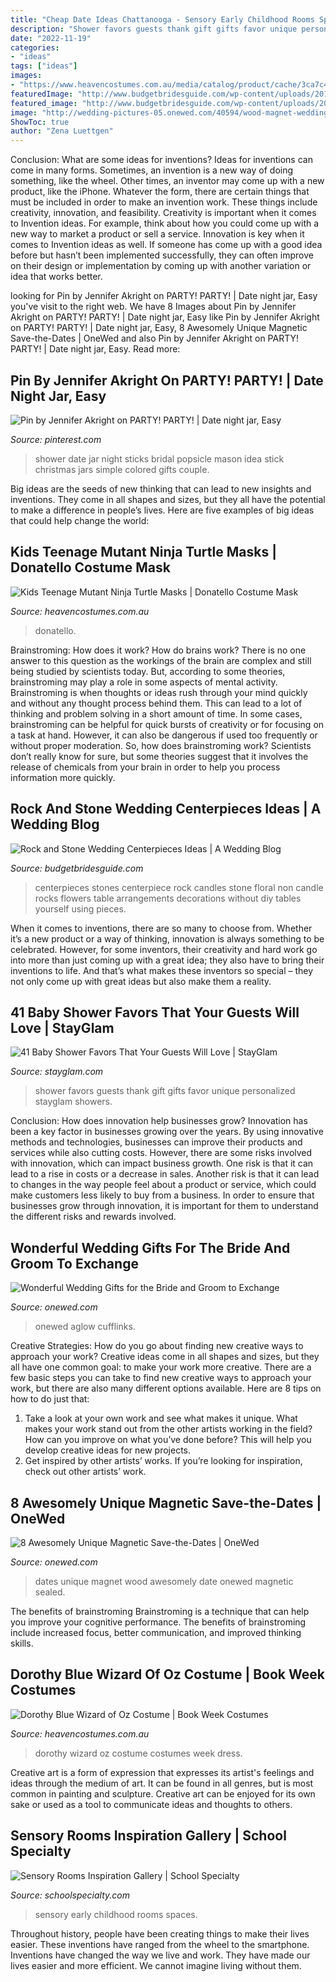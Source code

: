 ```yaml
---
title: "Cheap Date Ideas Chattanooga - Sensory Early Childhood Rooms Spaces"
description: "Shower favors guests thank gift gifts favor unique personalized stayglam showers"
date: "2022-11-19"
categories:
- "ideas"
tags: ["ideas"]
images:
- "https://www.heavencostumes.com.au/media/catalog/product/cache/3ca7c4de79fd9294a778cbfdebc9dde4/c/c/cc-00181-girls-dorothy-wizard-of-oz-blue-and-white-fancy-dress-costume-1500.jpg"
featuredImage: "http://www.budgetbridesguide.com/wp-content/uploads/2012/06/stones-candles-centerpiece.jpg"
featured_image: "http://www.budgetbridesguide.com/wp-content/uploads/2012/06/stones-candles-centerpiece.jpg"
image: "http://wedding-pictures-05.onewed.com/40594/wood-magnet-wedding-save-the-dates__full.jpg"
ShowToc: true
author: "Zena Luettgen"
---
```



Conclusion: What are some ideas for inventions?
Ideas for inventions can come in many forms. Sometimes, an invention is a new way of doing something, like the wheel. Other times, an inventor may come up with a new product, like the iPhone. Whatever the form, there are certain things that must be included in order to make an invention work. These things include creativity, innovation, and feasibility. 
Creativity is important when it comes to Invention ideas. For example, think about how you could come up with a new way to market a product or sell a service. Innovation is key when it comes to Invention ideas as well. If someone has come up with a good idea before but hasn’t been implemented successfully, they can often improve on their design or implementation by coming up with another variation or idea that works better.

	

		
looking for Pin by Jennifer Akright on PARTY! PARTY! | Date night jar, Easy you've visit to the right web. We have 8 Images about Pin by Jennifer Akright on PARTY! PARTY! | Date night jar, Easy like Pin by Jennifer Akright on PARTY! PARTY! | Date night jar, Easy, 8 Awesomely Unique Magnetic Save-the-Dates | OneWed and also Pin by Jennifer Akright on PARTY! PARTY! | Date night jar, Easy. Read more:
		
    
## Pin By Jennifer Akright On PARTY! PARTY! | Date Night Jar, Easy

<img loading=lazy src="https://i.pinimg.com/736x/b0/6e/82/b06e82fcc3764f6a450182d0db2fce5e--wedding-shower-activities-painted-sticks.jpg" onerror="this.onerror=null;this.src='https://tse4.mm.bing.net/th?id=OIP.GCBVys5rHrVseyyz4LTyZwHaJ3&amp;pid=15.1';" alt="Pin by Jennifer Akright on PARTY! PARTY! | Date night jar, Easy">

_Source: pinterest.com_

>shower date jar night sticks bridal popsicle mason idea stick christmas jars simple colored gifts couple. 

	

Big ideas are the seeds of new thinking that can lead to new insights and inventions. They come in all shapes and sizes, but they all have the potential to make a difference in people’s lives. Here are five examples of big ideas that could help change the world: 

    
## Kids Teenage Mutant Ninja Turtle Masks | Donatello Costume Mask

<img loading=lazy src="https://www.heavencostumes.com.au/media/catalog/product/cache/3ca7c4de79fd9294a778cbfdebc9dde4/k/-/k-rub-4975-donatello-boys-teenage-mutant-ninja-turtles-costume-mask-1200.jpg" onerror="this.onerror=null;this.src='https://tse4.mm.bing.net/th?id=OIP.Tbry-UKnwkW2gfJyzJarTwHaJ6&amp;pid=15.1';" alt="Kids Teenage Mutant Ninja Turtle Masks | Donatello Costume Mask">

_Source: heavencostumes.com.au_

>donatello. 

	

Brainstroming: How does it work?
How do brains work? There is no one answer to this question as the workings of the brain are complex and still being studied by scientists today. But, according to some theories, brainstroming may play a role in some aspects of mental activity. Brainstroming is when thoughts or ideas rush through your mind quickly and without any thought process behind them. This can lead to a lot of thinking and problem solving in a short amount of time. In some cases, brainstroming can be helpful for quick bursts of creativity or for focusing on a task at hand. However, it can also be dangerous if used too frequently or without proper moderation. So, how does brainstroming work? Scientists don’t really know for sure, but some theories suggest that it involves the release of chemicals from your brain in order to help you process information more quickly.

    
## Rock And Stone Wedding Centerpieces Ideas | A Wedding Blog

<img loading=lazy src="http://www.budgetbridesguide.com/wp-content/uploads/2012/06/stones-candles-centerpiece.jpg" onerror="this.onerror=null;this.src='https://tse2.mm.bing.net/th?id=OIP.NWeuA_Tl8eAzrOg5PUMMqQHaLM&amp;pid=15.1';" alt="Rock and Stone Wedding Centerpieces Ideas | A Wedding Blog">

_Source: budgetbridesguide.com_

>centerpieces stones centerpiece rock candles stone floral non candle rocks flowers table arrangements decorations without diy tables yourself using pieces. 

	

When it comes to inventions, there are so many to choose from. Whether it’s a new product or a way of thinking, innovation is always something to be celebrated. However, for some inventors, their creativity and hard work go into more than just coming up with a great idea; they also have to bring their inventions to life. And that’s what makes these inventors so special – they not only come up with great ideas but also make them a reality.

    
## 41 Baby Shower Favors That Your Guests Will Love | StayGlam

<img loading=lazy src="https://stayglam.com/wp-content/uploads/2018/06/21-Baby-Shower-Favor-Ideas.jpg" onerror="this.onerror=null;this.src='https://tse2.mm.bing.net/th?id=OIP.VzrWMpBNLDkkkh1sawgalgHaEf&amp;pid=15.1';" alt="41 Baby Shower Favors That Your Guests Will Love | StayGlam">

_Source: stayglam.com_

>shower favors guests thank gift gifts favor unique personalized stayglam showers. 

	

Conclusion: How does innovation help businesses grow?
Innovation has been a key factor in businesses growing over the years. By using innovative methods and technologies, businesses can improve their products and services while also cutting costs. However, there are some risks involved with innovation, which can impact business growth. One risk is that it can lead to a rise in costs or a decrease in sales. Another risk is that it can lead to changes in the way people feel about a product or service, which could make customers less likely to buy from a business. In order to ensure that businesses grow through innovation, it is important for them to understand the different risks and rewards involved.

    
## Wonderful Wedding Gifts For The Bride And Groom To Exchange

<img loading=lazy src="https://wedding-pictures-05.onewed.com/37889/wedding-gifts-perfect-for-the-bride-and-groom-2__full.jpg" onerror="this.onerror=null;this.src='https://tse2.mm.bing.net/th?id=OIP.D9szEYdvIro1WfgRYo5UrwHaG-&amp;pid=15.1';" alt="Wonderful Wedding Gifts for the Bride and Groom to Exchange">

_Source: onewed.com_

>onewed aglow cufflinks. 

	

Creative Strategies: How do you go about finding new creative ways to approach your work?
Creative ideas come in all shapes and sizes, but they all have one common goal: to make your work more creative. There are a few basic steps you can take to find new creative ways to approach your work, but there are also many different options available. Here are 8 tips on how to do just that: 
1. Take a look at your own work and see what makes it unique. What makes your work stand out from the other artists working in the field? How can you improve on what you’ve done before? This will help you develop creative ideas for new projects. 
2. Get inspired by other artists’ works. If you’re looking for inspiration, check out other artists’ work.

    
## 8 Awesomely Unique Magnetic Save-the-Dates | OneWed

<img loading=lazy src="http://wedding-pictures-05.onewed.com/40594/wood-magnet-wedding-save-the-dates__full.jpg" onerror="this.onerror=null;this.src='https://tse3.mm.bing.net/th?id=OIP.p1KbeX_IedadZGS7g-1WPQHaHr&amp;pid=15.1';" alt="8 Awesomely Unique Magnetic Save-the-Dates | OneWed">

_Source: onewed.com_

>dates unique magnet wood awesomely date onewed magnetic sealed. 

	

The benefits of brainstroming
Brainstroming is a technique that can help you improve your cognitive performance. The benefits of brainstroming include increased focus, better communication, and improved thinking skills.

    
## Dorothy Blue Wizard Of Oz Costume | Book Week Costumes

<img loading=lazy src="https://www.heavencostumes.com.au/media/catalog/product/cache/3ca7c4de79fd9294a778cbfdebc9dde4/c/c/cc-00181-girls-dorothy-wizard-of-oz-blue-and-white-fancy-dress-costume-1500.jpg" onerror="this.onerror=null;this.src='https://tse2.mm.bing.net/th?id=OIP._Ce7SxeifMphWZsTlMdXbgHaLP&amp;pid=15.1';" alt="Dorothy Blue Wizard of Oz Costume | Book Week Costumes">

_Source: heavencostumes.com.au_

>dorothy wizard oz costume costumes week dress. 

	

Creative art is a form of expression that expresses its artist's feelings and ideas through the medium of art. It can be found in all genres, but is most common in painting and sculpture. Creative art can be enjoyed for its own sake or used as a tool to communicate ideas and thoughts to others.

    
## Sensory Rooms Inspiration Gallery | School Specialty

<img loading=lazy src="https://www.schoolspecialty.com/wcsstore/SSIB2BStorefrontAssetStore/images/learning-spaces/featured-spaces/sensory/sensory-ec-room@2x.jpg" onerror="this.onerror=null;this.src='https://tse1.mm.bing.net/th?id=OIP.UHbBeYzyApTiqFttobG3lQHaDn&amp;pid=15.1';" alt="Sensory Rooms Inspiration Gallery | School Specialty">

_Source: schoolspecialty.com_

>sensory early childhood rooms spaces. 

	

Throughout history, people have been creating things to make their lives easier. These inventions have ranged from the wheel to the smartphone. Inventions have changed the way we live and work. They have made our lives easier and more efficient. We cannot imagine living without them.

